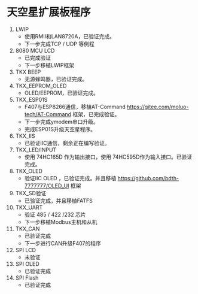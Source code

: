 # 天空星扩展板程序
1. LWIP
    - 使用RMII和LAN8720A，已验证完成。
    - 下一步完成TCP / UDP 等例程
2. 8080 MCU LCD
    - 已完成验证
    - 下一步移植LWIP框架
3. TKX BEEP 
    - 无源蜂鸣器，已验证完成。
4. TKX_EEPROM_OLED
    - OLED/EEPROM，已验证完成。
5. TKX_ESP01S
    - F407与ESP8266通信，移植AT-Command https://gitee.com/moluo-tech/AT-Command 框架，已完成验证。
    - 下一步完成ymodem串口升级。
    - 完成ESP01S升级天空星程序。
6. TKX_IIS
    - 已验证IIC通信，剩余正在编写验证。
7. TKX_LED/INPUT
    - 使用 74HC165D 作为输出接口，使用 74HC595D作为输入接口。已验证完成。
8. TKX_OLED
    - 验证IIC OLED ，已验证完成。并且移植 https://github.com/bdth-7777777/OLED_UI 框架
9. TKX_SD验证
    - 已验证完成，并且移植FATFS
10. TKX_UART
    - 验证 485 / 422 /232 芯片
    - 下一步移植Modbus主机和从机
11. TKX_CAN 
    - 已验证完成
    - 下一步进行CAN升级F407的程序
12. SPI LCD
    - 未验证
13. SPI OLED
    - 已验证完成
14. SPI Flash
    - 已验证完成
